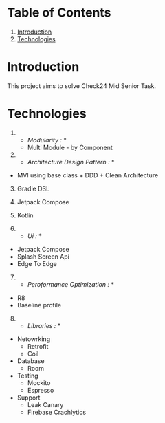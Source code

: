 # **Table of Contents**
1. [Introduction](https://github.com/Ahmedshafie161/Check24/blob/master/README.md#introduction)
2. [Technologies](https://github.com/Ahmedshafie161/Check24/blob/master/README.md#technologies)


# Introduction 
This project aims to solve Check24 Mid Senior Task. 

# **Technologies**
1. * *Modularity :* *
   - Multi Module - by Component
     
2.  * *Architecture Design Pattern :* *
   - MVI using base class + DDD + Clean Architecture
3. Gradle DSL

4. Jetpack Compose

5. Kotlin

6. * *Ui :* *
- Jetpack Compose
- Splash Screen Api
- Edge To Edge
     
7. * *Peroformance Optimization :* *
 - R8
 - Baseline profile
     
8. * *Libraries :* *
- Netowrking
  - Retrofit
  - Coil
- Database
  - Room
- Testing
   - Mockito
   - Espresso
- Support
  - Leak Canary
  - Firebase Crachlytics  
